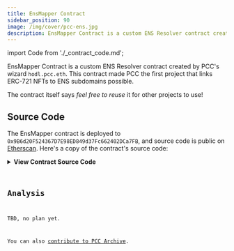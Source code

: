 ```yaml
---
title: EnsMapper Contract
sidebar_position: 90
image: /img/cover/pcc-ens.jpg
description: EnsMapper Contract is a custom ENS Resolver contract created by PCC's wizard `hodl.pcc.eth`. This contract made PCC the first project that links ERC-721 NFTs to ENS subdomains possible.
---
```


import Code from './\_contract_code.md';

EnsMapper Contract is a custom ENS Resolver contract created by PCC's wizard `hodl.pcc.eth`. This contract made PCC the first project that links ERC-721 NFTs to ENS subdomains possible.

The contract itself says _feel free to reuse_ it for other projects to use!

## Source Code

The EnsMapper contract is deployed to `0x9B6d20F524367D7E98ED849d37Fc662402DCa7FB`, and source code is public on [Etherscan](https://etherscan.io/address/0x9b6d20f524367d7e98ed849d37fc662402dca7fb#code). Here's a copy of the contract's source code:

<details>

  <summary><strong>View Contract Source Code</strong></summary>

<Code />

</details>

## Analysis

TBD, no plan yet.

You can also [contribute to PCC Archive](/contribute).